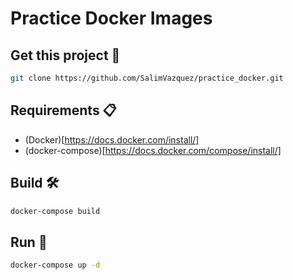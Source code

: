 # Practice Docker Images

## Get this project 🎁
````bash
git clone https://github.com/SalimVazquez/practice_docker.git
````

## Requirements 📋
 - (Docker)[https://docs.docker.com/install/]
 - (docker-compose)[https://docs.docker.com/compose/install/]

## Build 🛠️
```bash
docker-compose build
```

## Run 🚀
```bash
docker-compose up -d
```
